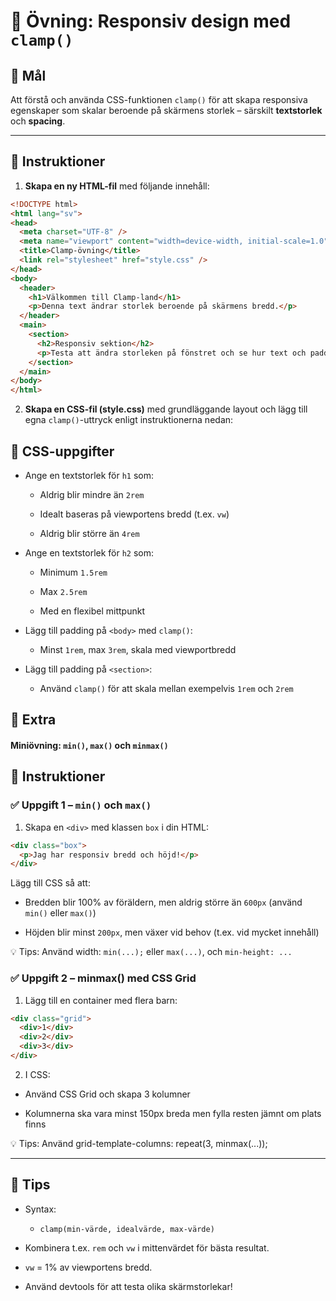 # 🧪 Övning: Responsiv design med `clamp()`

## 🎯 Mål
Att förstå och använda CSS-funktionen `clamp()` för att skapa responsiva egenskaper som skalar beroende på skärmens storlek – särskilt **textstorlek** och **spacing**.

---

## 📄 Instruktioner

1. **Skapa en ny HTML-fil** med följande innehåll:

```html
<!DOCTYPE html>
<html lang="sv">
<head>
  <meta charset="UTF-8" />
  <meta name="viewport" content="width=device-width, initial-scale=1.0" />
  <title>Clamp-övning</title>
  <link rel="stylesheet" href="style.css" />
</head>
<body>
  <header>
    <h1>Välkommen till Clamp-land</h1>
    <p>Denna text ändrar storlek beroende på skärmens bredd.</p>
  </header>
  <main>
    <section>
      <h2>Responsiv sektion</h2>
      <p>Testa att ändra storleken på fönstret och se hur text och padding förändras.</p>
    </section>
  </main>
</body>
</html>
```

2. **Skapa en CSS-fil (style.css)** med grundläggande layout och lägg till egna ```clamp()```-uttryck enligt instruktionerna nedan:
## 🎨 CSS-uppgifter
* Ange en textstorlek för ```h1``` som:
  * Aldrig blir mindre än ```2rem```

  * Idealt baseras på viewportens bredd (t.ex. ```vw```)

  * Aldrig blir större än ```4rem```

* Ange en textstorlek för ```h2``` som:

  * Minimum ```1.5rem```

  * Max ```2.5rem```

  * Med en flexibel mittpunkt

* Lägg till padding på ```<body>``` med ```clamp()```:

  * Minst ```1rem```, max ```3rem```, skala med viewportbredd

* Lägg till padding på ```<section>```:

  * Använd ```clamp()``` för att skala mellan exempelvis ```1rem``` och ```2rem```
 
## 🪭 Extra
  #### Miniövning: `min()`, `max()` och `minmax()`

## 📄 Instruktioner

### ✅ Uppgift 1 – `min()` och `max()`

1. Skapa en `<div>` med klassen `box` i din HTML:

```html
<div class="box">
  <p>Jag har responsiv bredd och höjd!</p>
</div>
```

Lägg till CSS så att:

* Bredden blir 100% av föräldern, men aldrig större än ```600px``` (använd ```min()``` eller ```max()```)

* Höjden blir minst ```200px```, men växer vid behov (t.ex. vid mycket innehåll)

💡 Tips: Använd width: ```min(...);``` eller ```max(...)```, och ```min-height: ...```

### ✅ Uppgift 2 – minmax() med CSS Grid
1. Lägg till en container med flera barn:

```html
<div class="grid">
  <div>1</div>
  <div>2</div>
  <div>3</div>
</div>
```
2. I CSS:

* Använd CSS Grid och skapa 3 kolumner

* Kolumnerna ska vara minst 150px breda men fylla resten jämnt om plats finns

💡 Tips: Använd grid-template-columns: repeat(3, minmax(...));

---
 
## 🧠 Tips
* Syntax:
  * ```clamp(min-värde, idealvärde, max-värde)```

* Kombinera t.ex. ```rem``` och ```vw``` i mittenvärdet för bästa resultat.

* ```vw``` = 1% av viewportens bredd.

* Använd devtools för att testa olika skärmstorlekar!
